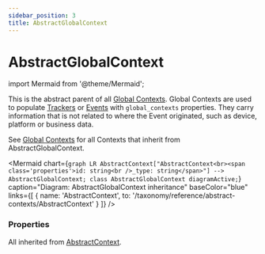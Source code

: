 ```yaml
---
sidebar_position: 3
title: AbstractGlobalContext
---
```


# AbstractGlobalContext

import Mermaid from '@theme/Mermaid';

This is the abstract parent of all [Global Contexts](/taxonomy/reference/global-contexts/overview.md). Global Contexts are used to populate [Trackers](/tracking/core-concepts/trackers.md) or [Events](/tracking/core-concepts/events.md) with `global_contexts` properties. They carry 
information that is not related to where the Event originated, such as device, platform or business data.

See [Global Contexts](/taxonomy/reference/global-contexts/overview.md) for all Contexts that inherit from AbstractGlobalContext.

<Mermaid chart={`
	graph LR
		AbstractContext["AbstractContext<br><span class='properties'>id: string<br />_type: string</span>"] --> AbstractGlobalContext;
    class AbstractGlobalContext diagramActive;
`} 
  caption="Diagram: AbstractGlobalContext inheritance" 
  baseColor="blue"
  links={[
    { name: 'AbstractContext', to: '/taxonomy/reference/abstract-contexts/AbstractContext' }
  ]}
/>

### Properties
All inherited from [AbstractContext](/taxonomy/reference/abstract-contexts/overview.md#abstractcontext).

